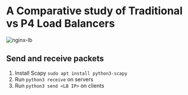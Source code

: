 # A Comparative study of Traditional vs P4 Load Balancers

![nginx-lb](https://user-images.githubusercontent.com/89489684/206477536-ebf446e0-4378-48d6-98ad-e7a0dd7c65e1.png)

## Send and receive packets

1. Install Scapy ```sudo apt install python3-scapy```
2. Run ```python3 receive``` on servers
3. Run ```python3 send <LB IP>``` on clients


